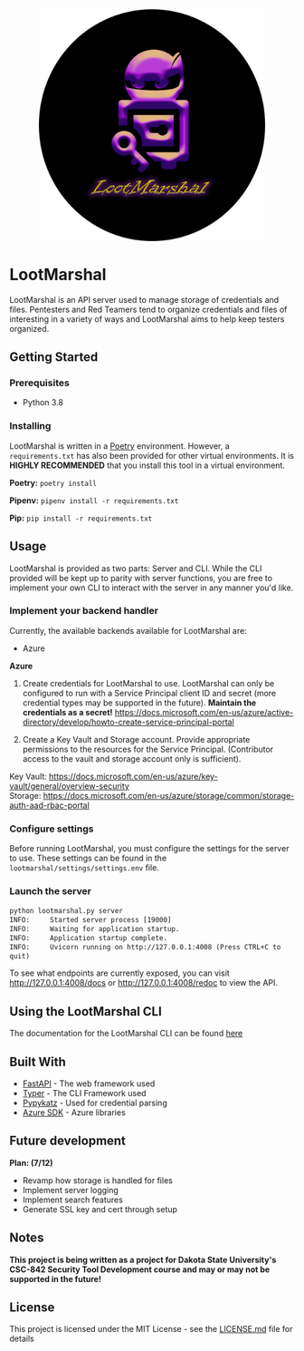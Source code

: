 <div align="center">
    <img src="docs/logo.png" width="400px" />
</div>

# LootMarshal

LootMarshal is an API server used to manage storage of credentials and files. Pentesters and Red Teamers tend to organize credentials and files of interesting in a variety of ways and LootMarshal aims to help keep testers organized.

## Getting Started

### Prerequisites

- Python 3.8

### Installing

LootMarshal is written in a [Poetry](https://python-poetry.org/) environment. However, a `requirements.txt` has also been provided for other virtual environments. It is **HIGHLY RECOMMENDED** that you install this tool in a virtual environment.

**Poetry:** `poetry install`

**Pipenv:** `pipenv install -r requirements.txt`

**Pip:** `pip install -r requirements.txt`

## Usage

LootMarshal is provided as two parts: Server and CLI. While the CLI provided will be kept up to parity with server functions, you are free to implement your own CLI to interact with the server in any manner you'd like.

### Implement your backend handler
Currently, the available backends available for LootMarshal are:

- Azure

**Azure**

1. Create credentials for LootMarshal to use. LootMarshal can only be configured to run with a Service Principal client ID and secret (more credential types may be supported in the future). **Maintain the credentials as a secret!**
https://docs.microsoft.com/en-us/azure/active-directory/develop/howto-create-service-principal-portal


2. Create a Key Vault and Storage account. Provide appropriate permissions to the resources for the Service Principal. (Contributor access to the vault and storage account only is sufficient).

Key Vault: https://docs.microsoft.com/en-us/azure/key-vault/general/overview-security<br>
Storage: https://docs.microsoft.com/en-us/azure/storage/common/storage-auth-aad-rbac-portal


### Configure settings

Before running LootMarshal, you must configure the settings for the server to use. These settings can be found in the `lootmarshal/settings/settings.env` file. 

### Launch the server

```
python lootmarshal.py server
INFO:     Started server process [19000]
INFO:     Waiting for application startup.
INFO:     Application startup complete.
INFO:     Uvicorn running on http://127.0.0.1:4008 (Press CTRL+C to quit)
```
To see what endpoints are currently exposed, you can visit http://127.0.0.1:4008/docs or http://127.0.0.1:4008/redoc to view the API.

## Using the LootMarshal CLI

The documentation for the LootMarshal CLI can be found [here](docs/cli.md)


## Built With

* [FastAPI](https://fastapi.tiangolo.com/) - The web framework used
* [Typer](https://typer.tiangolo.com/) - The CLI Framework used
* [Pypykatz](https://github.com/skelsec/pypykatz) - Used for credential parsing
* [Azure SDK](https://azure.github.io/azure-sdk/releases/latest/python.html) - Azure libraries

## Future development
**Plan: (7/12)**

- Revamp how storage is handled for files
- Implement server logging
- Implement search features
- Generate SSL key and cert through setup

## Notes

**This project is being written as a project for Dakota State University's CSC-842 Security Tool Development course and may or may not be supported in the future!**

## License

This project is licensed under the MIT License - see the [LICENSE.md](LICENSE.md) file for details

